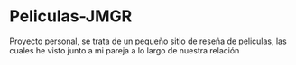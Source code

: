 # Peliculas-JMGR

Proyecto personal, se trata de un pequeño sitio de reseña de peliculas, las cuales he visto junto a mi pareja a lo largo de nuestra relación
